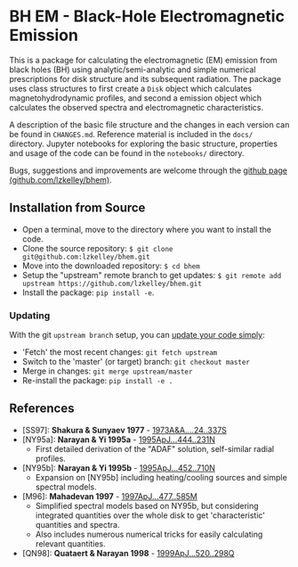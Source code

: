 # BH EM - Black-Hole Electromagnetic Emission

This is a package for calculating the electromagnetic (EM) emission from black holes (BH) using analytic/semi-analytic and simple numerical prescriptions for disk structure and its subsequent radiation.  The package uses class structures to first create a `Disk` object which calculates magnetohydrodynamic profiles, and second a emission object which calculates the observed spectra and electromagnetic characteristics.

A description of the basic file structure and the changes in each version can be found in `CHANGES.md`.  Reference material is included in the `docs/` directory.  Jupyter notebooks for exploring the basic structure, properties and usage of the code can be found in the `notebooks/` directory.

Bugs, suggestions and improvements are welcome through the [github page (github.com/lzkelley/bhem)](https://github.com/lzkelley/bhem).


## Installation from Source
- Open a terminal, move to the directory where you want to install the code.
- Clone the source repository: `$ git clone git@github.com:lzkelley/bhem.git`
- Move into the downloaded repository: `$ cd bhem`
- Setup the "upstream" remote branch to get updates: `$ git remote add upstream https://github.com/lzkelley/bhem.git`
- Install the package: `pip install -e`.

### Updating
With the git `upstream branch` setup, you can [update your code simply](https://help.github.com/articles/syncing-a-fork/):
- 'Fetch' the most recent changes: `git fetch upstream`
- Switch to the 'master' (or target) branch: `git checkout master`
- Merge in changes: `git merge upstream/master`
- Re-install the package: `pip install -e .`


## References
- [SS97]: **Shakura & Sunyaev 1977** - [1973A&A....24..337S](http://adsabs.harvard.edu/abs/1973A%26A....24..337S)
- [NY95a]: **Narayan & Yi 1995a** - [1995ApJ...444..231N](http://adsabs.harvard.edu/abs/1995ApJ...444..231N)
    - First detailed derivation of the "ADAF" solution, self-similar radial profiles.
- [NY95b]: **Narayan & Yi 1995b** - [1995ApJ...452..710N](http://adsabs.harvard.edu/abs/1995ApJ...452..710N)
    - Expansion on [NY95b] including heating/cooling sources and simple spectral models.
- [M96]: **Mahadevan 1997** - [1997ApJ...477..585M](http://adsabs.harvard.edu/cgi-bin/bib_query?arXiv:astro-ph/9609107)
    - Simplified spectral models based on NY95b, but considering integrated quantities over the whole disk to get 'characteristic' quantities and spectra.
    - Also includes numerous numerical tricks for easily calculating relevant quantities.
- [QN98]: **Quataert & Narayan 1998** - [1999ApJ...520..298Q](http://adsabs.harvard.edu/cgi-bin/bib_query?arXiv:astro-ph/9810136)
